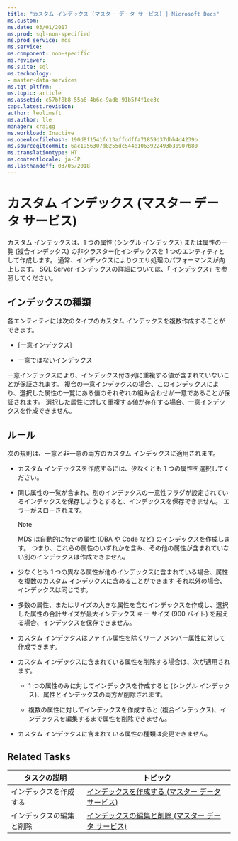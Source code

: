 ```yaml
---
title: "カスタム インデックス (マスター データ サービス) | Microsoft Docs"
ms.custom: 
ms.date: 03/01/2017
ms.prod: sql-non-specified
ms.prod_service: mds
ms.service: 
ms.component: non-specific
ms.reviewer: 
ms.suite: sql
ms.technology:
- master-data-services
ms.tgt_pltfrm: 
ms.topic: article
ms.assetid: c57bf8b8-55a6-4b6c-9adb-91b5f4f1ee3c
caps.latest.revision: 
author: leolimsft
ms.author: lle
manager: craigg
ms.workload: Inactive
ms.openlocfilehash: 190d8f1541fc13affddffa71859d37dbb4d4239b
ms.sourcegitcommit: 6ac1956307d8255dc544e1063922493b30907b80
ms.translationtype: HT
ms.contentlocale: ja-JP
ms.lasthandoff: 03/05/2018
---
```

# <a name="custom-index-master-data-services"></a>カスタム インデックス (マスター データ サービス)
  カスタム インデックスは、1 つの属性 (シングル インデックス) または属性の一覧 (複合インデックス) の非クラスター化インデックスを 1 つのエンティティとして作成します。 通常、インデックスによりクエリ処理のパフォーマンスが向上します。 SQL Server インデックスの詳細については、「 [インデックス](../relational-databases/indexes/indexes.md)」を参照してください。  
  
## <a name="type-of-indexes"></a>インデックスの種類  
 各エンティティには次のタイプのカスタム インデックスを複数作成することができます。  
  
-   [一意インデックス]  
  
-   一意ではないインデックス  
  
 一意インデックスにより、インデックス付き列に重複する値が含まれていないことが保証されます。 複合の一意インデックスの場合、このインデックスにより、選択した属性の一覧にある値のそれぞれの組み合わせが一意であることが保証されます。 選択した属性に対して重複する値が存在する場合、一意インデックスを作成できません。  
  
## <a name="rules"></a>ルール  
 次の規則は、一意と非一意の両方のカスタム インデックスに適用されます。  
  
-   カスタム インデックスを作成するには、少なくとも 1 つの属性を選択してください。  
  
-   同じ属性の一覧が含まれ、別のインデックスの一意性フラグが設定されているインデックスを保存しようとすると、インデックスを保存できません。 エラーがスローされます。  
  
    > [!NOTE]  
    >  MDS は自動的に特定の属性 (DBA や Code など) のインデックスを作成します。 つまり、これらの属性のいずれかを含み、その他の属性が含まれていない別のインデックスは作成できません。  
  
-   少なくとも 1 つの異なる属性が他のインデックスに含まれている場合、属性を複数のカスタム インデックスに含めることができます それ以外の場合、インデックスは同じです。  
  
-   多数の属性、またはサイズの大きな属性を含むインデックスを作成し、選択した属性の合計サイズが最大インデックス キー サイズ (900 バイト) を超える場合、インデックスを保存できません。  
  
-   カスタム インデックスはファイル属性を除くリーフ メンバー属性に対して作成できます。  
  
-   カスタム インデックスに含まれている属性を削除する場合は、次が適用されます。  
  
    -   1 つの属性のみに対してインデックスを作成すると (シングル インデックス)、属性とインデックスの両方が削除されます。  
  
    -   複数の属性に対してインデックスを作成すると (複合インデックス)、インデックスを編集するまで属性を削除できません。  
  
-   カスタム インデックスに含まれている属性の種類は変更できません。  
  
## <a name="related-tasks"></a>Related Tasks  
  
|タスクの説明|トピック|  
|----------------------|-----------|  
|インデックスを作成する|[インデックスを作成する (マスター データ サービス)](../master-data-services/create-an-index-master-data-services.md)|  
|インデックスの編集と削除|[インデックスの編集と削除 (マスター データ サービス)](../master-data-services/edit-and-delete-an-index-master-data-services.md)|  
  
  
